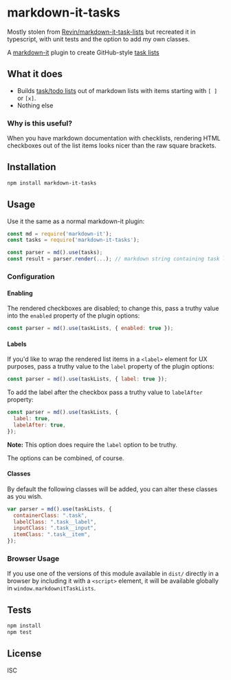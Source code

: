 # markdown-it-tasks

Mostly stolen from [Revin/markdown-it-task-lists](https://github.com/revin/markdown-it-task-lists) but recreated it in typescript, with unit tests and the option to add my own classes.

A [markdown-it](https://www.npmjs.com/package/markdown-it) plugin to create GitHub-style [task lists](https://github.com/blog/1825-task-lists-in-all-markdown-documents)

## What it does

- Builds [task/todo lists](https://github.com/blog/1825-task-lists-in-all-markdown-documents) out of markdown lists with items starting with `[ ]` or `[x]`.
- Nothing else

### Why is this useful?

When you have markdown documentation with checklists, rendering HTML checkboxes
out of the list items looks nicer than the raw square brackets.

## Installation

```sh
npm install markdown-it-tasks
```

## Usage

Use it the same as a normal markdown-it plugin:

```js
const md = require('markdown-it');
const tasks = require('markdown-it-tasks');

const parser = md().use(tasks);
const result = parser.render(...); // markdown string containing task list items
```

### Configuration

#### Enabling

The rendered checkboxes are disabled; to change this, pass a truthy value into
the `enabled` property of the plugin options:

```js
const parser = md().use(taskLists, { enabled: true });
```

#### Labels

If you'd like to wrap the rendered list items in a `<label>` element for UX
purposes, pass a truthy value to the `label` property of the plugin options:

```js
const parser = md().use(taskLists, { label: true });
```

To add the label after the checkbox pass a truthy value to `labelAfter` property:

```js
const parser = md().use(taskLists, {
  label: true,
  labelAfter: true,
});
```

**Note:** This option does require the `label` option to be truthy.

The options can be combined, of course.

#### Classes

By default the following classes will be added, you can alter these classes as you wish.

```js
var parser = md().use(taskLists, {
  containerClass: ".task",
  labelClass: ".task__label",
  inputClass: ".task__input",
  itemClass: ".task__item",
});
```

### Browser Usage

If you use one of the versions of this module available in `dist/` directly in
a browser by including it with a `<script>` element, it will be available
globally in `window.markdownitTaskLists`.

## Tests

```sh
npm install
npm test
```

## License

ISC
